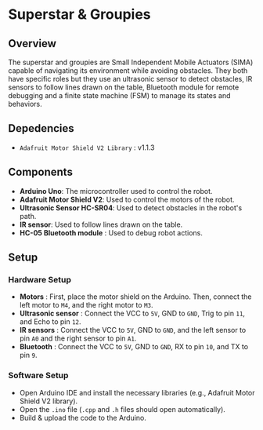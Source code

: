 # Superstar & Groupies

## Overview

The superstar and groupies are Small Independent Mobile Actuators (SIMA) capable of navigating its environment while avoiding obstacles. They both have specific roles but they use an ultrasonic sensor to detect obstacles, IR sensors to follow lines drawn on the table, Bluetooth module for remote debugging and a finite state machine (FSM) to manage its states and behaviors.

## Depedencies

-   `Adafruit Motor Shield V2 Library` : v1.1.3

## Components

-   **Arduino Uno**: The microcontroller used to control the robot.
-   **Adafruit Motor Shield V2**: Used to control the motors of the robot.
-   **Ultrasonic Sensor HC-SR04**: Used to detect obstacles in the robot's path.
-   **IR sensor**: Used to follow lines drawn on the table.
-   **HC-05 Bluetooth module** : Used to debug robot actions.

## Setup

### Hardware Setup

-   **Motors** : First, place the motor shield on the Arduino. Then, connect the left motor to `M4`, and the right motor to `M3`.
-   **Ultrasonic sensor** : Connect the VCC to `5V`, GND to `GND`, Trig to pin `11`, and Echo to pin `12`.
-   **IR sensors** : Connect the VCC to `5V`, GND to `GND`, and the left sensor to pin `A0` and the right sensor to pin `A1`.
-   **Bluetooth** : Connect the VCC to `5V`, GND to `GND`, RX to pin `10`, and TX to pin `9`.

### Software Setup

-   Open Arduino IDE and install the necessary libraries (e.g., Adafruit Motor Shield V2 library).
-   Open the `.ino` file (`.cpp` and `.h` files should open automatically).
-   Build & upload the code to the Arduino.
